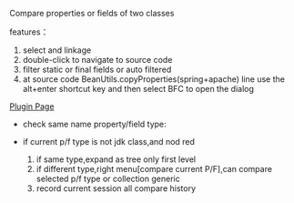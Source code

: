 Compare properties or fields of two classes

features：

1. select and linkage
2. double-click to navigate to source code
3. filter static or final fields or auto filtered
4. at source code BeanUtils.copyProperties(spring+apache) line use the alt+enter shortcut key and then select BFC to
   open the dialog

[Plugin Page](https://plugins.jetbrains.com/plugin/21328-bean-field-comparator)

- check same name property/field type: 

- if current p/f type is not jdk class,and nod red

    1. if same type,expand as tree only first level
    2. if different type,right menu\[compare current P/F\],can compare selected p/f type or collection generic
    3. record current session all compare history